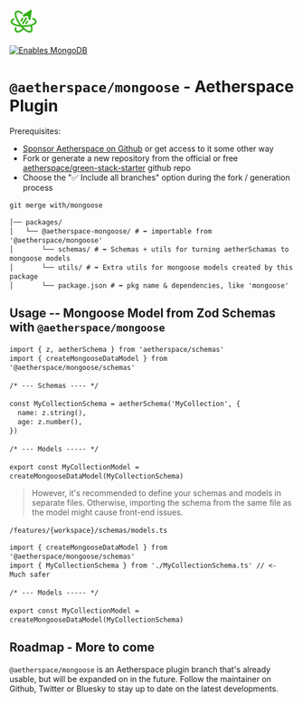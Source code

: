 <img src="/packages/@aetherspace/assets/AetherspaceLogo.svg" width="50" height="50" />

<p>
  <a href="https://mongoosejs.com/docs/" target="_blank">
    <img alt="Enables MongoDB" longdesc="Aetherspace with MongoDB" src="https://img.shields.io/badge/MongoDB-4EA94B?style=for-the-badge&logo=mongodb&logoColor=white" />
  </a>
</p>

# `@aetherspace/mongoose` - Aetherspace Plugin

Prerequisites:
- [Sponsor Aetherspace on Github]() or get access to it some other way
- Fork or generate a new repository from the official or free [aetherspace/green-stack-starter](https://github.com/Aetherspace/green-stack-starter#readme) github repo
- Choose the "✅ Include all branches" option during the fork / generation process

```shell
git merge with/mongoose
```

```shell
│── packages/
│   └── @aetherspace-mongoose/ # ➡️ importable from '@aetherspace/mongoose'
│       └── schemas/ # ➡️ Schemas + utils for turning aetherSchamas to mongoose models
│       └── utils/ # ➡️ Extra utils for mongoose models created by this package
│       └── package.json # ➡️ pkg name & dependencies, like 'mongoose'
```

## Usage -- Mongoose Model from Zod Schemas with `@aetherspace/mongoose`

```tsx
import { z, aetherSchema } from 'aetherspace/schemas'
import { createMongooseDataModel } from '@aetherspace/mongoose/schemas'

/* --- Schemas ---- */

const MyCollectionSchema = aetherSchema('MyCollection', {
  name: z.string(),
  age: z.number(),
})

/* --- Models ----- */

export const MyCollectionModel = createMongooseDataModel(MyCollectionSchema)

```

> However, it's recommended to define your schemas and models in separate files. Otherwise, importing the schema from the same file as the model might cause front-end issues.

`/features/{workspace}/schemas/models.ts`
```tsx
import { createMongooseDataModel } from '@aetherspace/mongoose/schemas'
import { MyCollectionSchema } from './MyCollectionSchema.ts' // <- Much safer

/* --- Models ----- */

export const MyCollectionModel = createMongooseDataModel(MyCollectionSchema)
```

## Roadmap - More to come

`@aetherspace/mongoose` is an Aetherspace plugin branch that's already usable, but will be expanded on in the future. Follow the maintainer on Github, Twitter or Bluesky to stay up to date on the latest developments.
